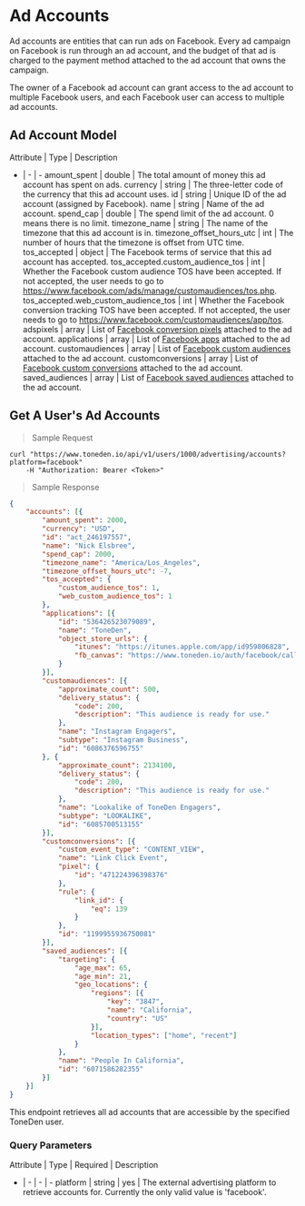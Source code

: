 # Ad Accounts

Ad accounts are entities that can run ads on Facebook. Every ad campaign on Facebook is run through an ad account, and the budget of that ad is charged to the payment method attached to the ad account that owns the campaign.

The owner of a Facebook ad account can grant access to the ad account to multiple Facebook users, and each Facebook user can access to multiple ad accounts.

## Ad Account Model

Attribute | Type | Description
- | - | -
amount_spent | double | The total amount of money this ad account has spent on ads.
currency | string | The three-letter code of the currency that this ad account uses.
id | string | Unique ID of the ad account (assigned by Facebook).
name | string | Name of the ad account.
spend_cap | double | The spend limit of the ad account. 0 means there is no limit.
timezone_name | string | The name of the timezone that this ad account is in.
timezone_offset_hours_utc | int | The number of hours that the timezone is offset from UTC time.
tos_accepted | object | The Facebook terms of service that this ad account has accepted.
tos_accepted.custom_audience_tos | int | Whether the Facebook custom audience TOS have been accepted. If not accepted, the user needs to go to https://www.facebook.com/ads/manage/customaudiences/tos.php.
tos_accepted.web_custom_audience_tos | int | Whether the Facebook conversion tracking TOS have been accepted. If not accepted, the user needs to go to https://www.facebook.com/customaudiences/app/tos.
adspixels | array | List of [Facebook conversion pixels](https://developers.facebook.com/docs/marketing-api/reference/ads-pixel/) attached to the ad account.
applications | array | List of [Facebook apps](https://developers.facebook.com/docs/graph-api/reference/application) attached to the ad account.
customaudiences | array | List of [Facebook custom audiences](https://developers.facebook.com/docs/marketing-api/reference/custom-audience) attached to the ad account.
customconversions | array | List of [Facebook custom conversions](https://developers.facebook.com/docs/marketing-api/reference/custom-conversion/) attached to the ad account.
saved_audiences | array | List of [Facebook saved audiences](https://developers.facebook.com/docs/marketing-api/reference/saved-audience) attached to the ad account.

## Get A User's Ad Accounts

> Sample Request

```shell
curl "https://www.toneden.io/api/v1/users/1000/advertising/accounts?platform=facebook"
    -H "Authorization: Bearer <Token>"
```

> Sample Response

```json
{
    "accounts": [{
        "amount_spent": 2000,
        "currency": "USD",
        "id": "act_246197557",
        "name": "Nick Elsbree",
        "spend_cap": 2000,
        "timezone_name": "America/Los_Angeles",
        "timezone_offset_hours_utc": -7,
        "tos_accepted": {
            "custom_audience_tos": 1,
            "web_custom_audience_tos": 1
        },
        "applications": [{
            "id": "536426523079089",
            "name": "ToneDen",
            "object_store_urls": {
                "itunes": "https://itunes.apple.com/app/id959806828",
                "fb_canvas": "https://www.toneden.io/auth/facebook/callback"
            }
        }],
        "customaudiences": [{
            "approximate_count": 500,
            "delivery_status": {
                "code": 200,
                "description": "This audience is ready for use."
            },
            "name": "Instagram Engagers",
            "subtype": "Instagram Business",
            "id": "6086376596755"
        }, {
            "approximate_count": 2134100,
            "delivery_status": {
                "code": 200,
                "description": "This audience is ready for use."
            },
            "name": "Lookalike of ToneDen Engagers",
            "subtype": "LOOKALIKE",
            "id": "6085700513155"
        }],
        "customconversions": [{
            "custom_event_type": "CONTENT_VIEW",
            "name": "Link Click Event",
            "pixel": {
                "id": "471224396398376"
            },
            "rule": {
                "link_id": {
                    "eq": 139
                }
            },
            "id": "1199955936750081"
        }],
        "saved_audiences": [{
            "targeting": {
                "age_max": 65,
                "age_min": 21,
                "geo_locations": {
                    "regions": [{
                        "key": "3847",
                        "name": "California",
                        "country": "US"
                    }],
                    "location_types": ["home", "recent"]
                }
            },
            "name": "People In California",
            "id": "6071586282355"
        }]
    }]
}
```

This endpoint retrieves all ad accounts that are accessible by the specified ToneDen user.

### Query Parameters

Attribute | Type | Required | Description
- | - | - | -
platform | string | yes | The external advertising platform to retrieve accounts for. Currently the only valid value is 'facebook'.
